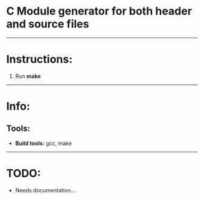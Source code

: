 # C Module generator for both header and source files

------

# Instructions:

1. Run **make**

------
# Info:

## Tools:

- **Build tools:**      gcc, make

------

# TODO:

- Needs documentation...
